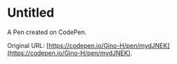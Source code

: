 # Untitled

A Pen created on CodePen.

Original URL: [https://codepen.io/Gino-H/pen/mydJNEK](https://codepen.io/Gino-H/pen/mydJNEK).

